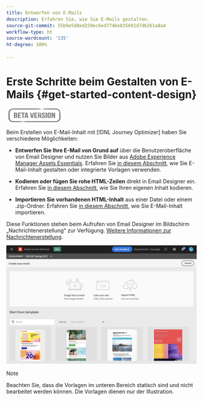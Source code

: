 ```yaml
---
title: Entwerfen von E-Mails
description: Erfahren Sie, wie Sie E-Mails gestalten.
source-git-commit: 55b9e5d8ed259ec6ed7746e835691d7d6261a8a4
workflow-type: ht
source-wordcount: '135'
ht-degree: 100%

---
```


# Erste Schritte beim Gestalten von E-Mails {#get-started-content-design}

![](assets/do-not-localize/badge.png)

Beim Erstellen von E-Mail-Inhalt mit [!DNL Journey Optimizer] haben Sie verschiedene Möglichkeiten:

* **Entwerfen Sie Ihre E-Mail von Grund auf** über die Benutzeroberfläche von Email Designer und nutzen Sie Bilder aus [Adobe Experience Manager Assets Essentials](assets-essentials.md). Erfahren Sie [in diesem Abschnitt](create-email-content.md), wie Sie E-Mail-Inhalt gestalten oder integrierte Vorlagen verwenden.

* **Kodieren oder fügen Sie rohe HTML-Zeilen** direkt in Email Designer ein. Erfahren Sie [in diesem Abschnitt](existing-content.md#import-raw-html-code), wie Sie Ihren eigenen Inhalt kodieren.

* **Importieren Sie vorhandenen HTML-Inhalt** aus einer Datei oder einem .zip-Ordner. Erfahren Sie [in diesem Abschnitt](existing-content.md#import-html-content-from-file), wie Sie E-Mail-Inhalt importieren.

Diese Funktionen stehen beim Aufrufen von Email Designer im Bildschirm „Nachrichtenerstellung“ zur Verfügung. [Weitere Informationen zur Nachrichtenerstellung](create-message.md).

![](assets/content-editors.png)

>[!NOTE]
>
>Beachten Sie, dass die Vorlagen im unteren Bereich statisch sind und nicht bearbeitet werden können. Die Vorlagen dienen nur der Illustration.
